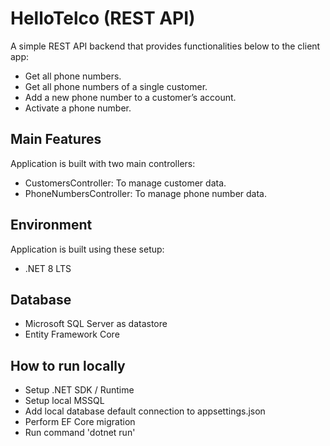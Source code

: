 
# HelloTelco (REST API)

A simple REST API backend that provides functionalities below to the client app:

- Get all phone numbers.
- Get all phone numbers of a single customer.
- Add a new phone number to a customer’s account.
- Activate a phone number.

## Main Features

Application is built with two main controllers:
- CustomersController: To manage customer data.
- PhoneNumbersController: To manage phone number data.

## Environment

Application is built using these setup:
- .NET 8 LTS

## Database

- Microsoft SQL Server as datastore
- Entity Framework Core

## How to run locally

- Setup .NET SDK / Runtime
- Setup local MSSQL
- Add local database default connection to appsettings.json
- Perform EF Core migration
- Run command 'dotnet run'